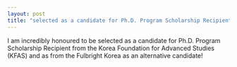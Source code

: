 ```yaml
---
layout: post
title: "selected as a candidate for Ph.D. Program Scholarship Recipient!"
---
```


I am incredibly honoured to be selected as a candidate for Ph.D. Program Scholarship Recipient from the Korea Foundation for Advanced Studies (KFAS) and as from the Fulbright Korea as an alternative candidate! 
